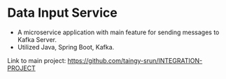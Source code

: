# Data Input Service

- A microservice application with main feature for sending messages to Kafka Server.
- Utilized Java, Spring Boot, Kafka.


Link to main project: https://github.com/taingy-srun/INTEGRATION-PROJECT
